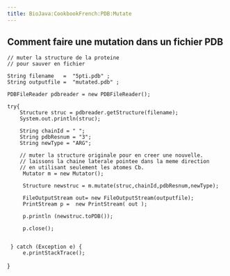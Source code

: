 ```yaml
---
title: BioJava:CookbookFrench:PDB:Mutate
---
```


Comment faire une mutation dans un fichier PDB
----------------------------------------------

<java>

`// muter la structure de la proteine`  
`// pour sauver en fichier`  
  
`String filename   =  "5pti.pdb" ;`  
`String outputfile =  "mutated.pdb" ;`  
  
`PDBFileReader pdbreader = new PDBFileReader();`  
  
`try{`  
`    Structure struc = pdbreader.getStructure(filename);`  
`    System.out.println(struc);`  
  
  
`    String chainId = " ";`  
`    String pdbResnum = "3";`  
`    String newType = "ARG";`  
  
`    // muter la structure originale pour en creer une nouvelle.`  
`    // laissons la chaine laterale pointee dans la meme direction`  
`    // en utilisant seulement les atomes Cb.`  
`     Mutator m = new Mutator();`

`     Structure newstruc = m.mutate(struc,chainId,pdbResnum,newType);`  
` `  
`     FileOutputStream out= new FileOutputStream(outputfile); `  
`     PrintStream p =  new PrintStream( out );`  
` `  
`     p.println (newstruc.toPDB());`  
` `  
`     p.close();`  
` `  
` `  
` } catch (Exception e) {`  
`     e.printStackTrace();`

} </java>
